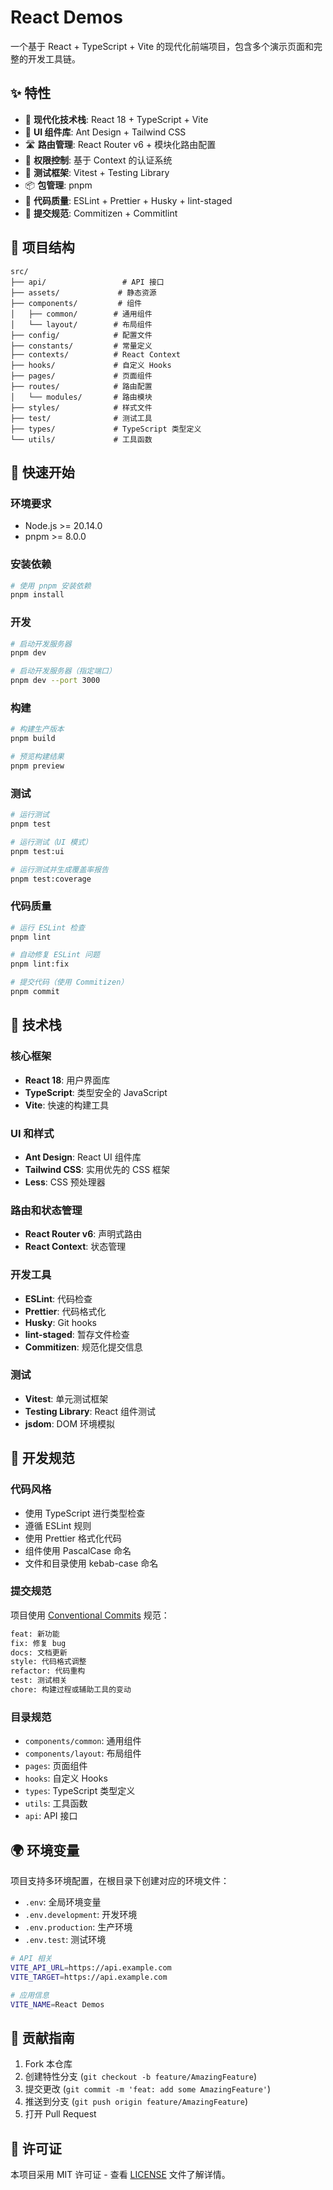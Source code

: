 # React Demos

一个基于 React + TypeScript + Vite 的现代化前端项目，包含多个演示页面和完整的开发工具链。

## ✨ 特性

- 🚀 **现代化技术栈**: React 18 + TypeScript + Vite
- 🎨 **UI 组件库**: Ant Design + Tailwind CSS
- 🛣️ **路由管理**: React Router v6 + 模块化路由配置
- 🔐 **权限控制**: 基于 Context 的认证系统
- 🧪 **测试框架**: Vitest + Testing Library
- 📦 **包管理**: pnpm
- 🔧 **代码质量**: ESLint + Prettier + Husky + lint-staged
- 📝 **提交规范**: Commitizen + Commitlint

## 📁 项目结构

```text
src/
├── api/                 # API 接口
├── assets/             # 静态资源
├── components/         # 组件
│   ├── common/        # 通用组件
│   └── layout/        # 布局组件
├── config/            # 配置文件
├── constants/         # 常量定义
├── contexts/          # React Context
├── hooks/             # 自定义 Hooks
├── pages/             # 页面组件
├── routes/            # 路由配置
│   └── modules/       # 路由模块
├── styles/            # 样式文件
├── test/              # 测试工具
├── types/             # TypeScript 类型定义
└── utils/             # 工具函数
```

## 🚀 快速开始

### 环境要求

- Node.js >= 20.14.0
- pnpm >= 8.0.0

### 安装依赖

```bash
# 使用 pnpm 安装依赖
pnpm install
```

### 开发

```bash
# 启动开发服务器
pnpm dev

# 启动开发服务器（指定端口）
pnpm dev --port 3000
```

### 构建

```bash
# 构建生产版本
pnpm build

# 预览构建结果
pnpm preview
```

### 测试

```bash
# 运行测试
pnpm test

# 运行测试（UI 模式）
pnpm test:ui

# 运行测试并生成覆盖率报告
pnpm test:coverage
```

### 代码质量

```bash
# 运行 ESLint 检查
pnpm lint

# 自动修复 ESLint 问题
pnpm lint:fix

# 提交代码（使用 Commitizen）
pnpm commit
```

## 🔧 技术栈

### 核心框架

- **React 18**: 用户界面库
- **TypeScript**: 类型安全的 JavaScript
- **Vite**: 快速的构建工具

### UI 和样式

- **Ant Design**: React UI 组件库
- **Tailwind CSS**: 实用优先的 CSS 框架
- **Less**: CSS 预处理器

### 路由和状态管理

- **React Router v6**: 声明式路由
- **React Context**: 状态管理

### 开发工具

- **ESLint**: 代码检查
- **Prettier**: 代码格式化
- **Husky**: Git hooks
- **lint-staged**: 暂存文件检查
- **Commitizen**: 规范化提交信息

### 测试

- **Vitest**: 单元测试框架
- **Testing Library**: React 组件测试
- **jsdom**: DOM 环境模拟

## 📝 开发规范

### 代码风格

- 使用 TypeScript 进行类型检查
- 遵循 ESLint 规则
- 使用 Prettier 格式化代码
- 组件使用 PascalCase 命名
- 文件和目录使用 kebab-case 命名

### 提交规范

项目使用 [Conventional Commits](https://www.conventionalcommits.org/) 规范：

```bash
feat: 新功能
fix: 修复 bug
docs: 文档更新
style: 代码格式调整
refactor: 代码重构
test: 测试相关
chore: 构建过程或辅助工具的变动
```

### 目录规范

- `components/common`: 通用组件
- `components/layout`: 布局组件
- `pages`: 页面组件
- `hooks`: 自定义 Hooks
- `types`: TypeScript 类型定义
- `utils`: 工具函数
- `api`: API 接口

## 🌍 环境变量

项目支持多环境配置，在根目录下创建对应的环境文件：

- `.env`: 全局环境变量
- `.env.development`: 开发环境
- `.env.production`: 生产环境
- `.env.test`: 测试环境

```bash
# API 相关
VITE_API_URL=https://api.example.com
VITE_TARGET=https://api.example.com

# 应用信息
VITE_NAME=React Demos
```

## 🤝 贡献指南

1. Fork 本仓库
2. 创建特性分支 (`git checkout -b feature/AmazingFeature`)
3. 提交更改 (`git commit -m 'feat: add some AmazingFeature'`)
4. 推送到分支 (`git push origin feature/AmazingFeature`)
5. 打开 Pull Request

## 📄 许可证

本项目采用 MIT 许可证 - 查看 [LICENSE](LICENSE) 文件了解详情。
